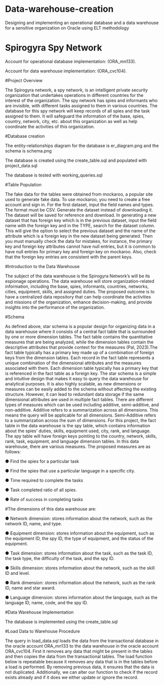 # Data-warehouse-creation
Designing and implementing an operational database and a data warehouse for a sensitive organization on Oracle using ELT methodology

# Spirogyra Spy Network 

Account for operational database implementation:  (ORA_mn133).

Account for data warehouse implementation: (ORA_cvc104).



#Project Overview 

The Spirogyra network, a spy network, is an intelligent private security organization that undertakes operations in different countries for the interest of the organization. The spy network has spies and informants who are invisible, with different tasks assigned to them in various countries. The database for this spy network will keep records of all spies and the task assigned to them. It will safeguard the information of the base, spies, country, network, city, etc. about this organization as well as help coordinate the activities of this organization.

#Database creation

The entity-relationships diagram for the database is er_diagram.png and the schema is schema.png

The database is created using the create_table.sql and populated with project_data.sql

The database is tested with working_queries.sql

#Table Population

The fake data for the tables were obtained from mockaroo, a popular site used to generate fake data. To use mockaroo, you need to create a free account and sign in. For the first dataset, input the field names and types. The format must be CSV. Generate the dataset instead of downloading it. The dataset will be saved for reference and download. In generating a new dataset that has foreign key which is in the previous dataset, input the field name with the foreign key and in the TYPE, search for the dataset column. This will give the option to select the previous dataset and the name of the attribute which is a foreign key in the new dataset being generated. Then you must manually check the data for mistakes, for instance, the primary key and foreign key attributes cannot have null entries, but it is common to have null entries for primary key and foreign key on mockaroo. Also, check that the foreign key entries are consistent with the parent keys.

#Introduction to the Data Warehouse

The subject of the data warehouse is the Spirogyra Network’s will be its espionage operations. The data warehouse will store organization-related information, including the base, spies, informants, countries, networks, cities, equipment, skills, and assigned duties. The proposed outcome is to have a centralized data repository that can help coordinate the activities and missions of the organization, enhance decision-making, and provide insights into the performance of the organization.



#Schema

As defined above, star schema is a popular design for organizing data in a data warehouse where it consists of a central fact table that is surrounded by one or more dimension tables. The fact table contains the quantitative measures that are being analyzed, while the dimension tables contain the descriptive attributes that provide context for the measures  (Pal, 2023).The fact table typically has a primary key made up of a combination of foreign keys from the dimension tables. Each record in the fact table represents a unique combination of the dimensional attributes and the measures associated with them. Each dimension table typically has a primary key that is referenced in the fact table as a foreign key. The star schema is a simple and intuitive design that makes it easy to query the data warehouse for analytical purposes. It is also highly scalable, as new dimensions or measures can be easily added to the schema without affecting the existing structure. However, it can lead to redundant data storage if the same dimensional attributes are used in multiple fact tables.
There are different types of measures which can be used including additive, semi-additive, and non-additive. Additive refers to a summarization across all dimensions. This means the query will be applicable for all dimensions. Semi-Additive refers to a summarization across the sum of dimensions.
For this project, the fact table in the data warehouse is the spy table, which contains information about the spies' duties, skills, equipment used, city, rank, and language. The spy table will have foreign keys pointing to the country, network, skills, rank, task, equipment, and language dimension tables.
In this data warehouse, there are various measures. The proposed measures are as follows:

●	Find the spies for a particular task

●	Find the spies that use a particular language in a specific city.

●	Time required to complete the tasks

●	 Task completed ratio of all spies.

●	Rate of success in completing tasks


#The dimensions of this data warehouse are:

●	Network dimension: stores information about the network, such as the network ID, name, and type.

●	Equipment dimension: stores information about the equipment, such as the equipment ID, the spy ID, the type of equipment, and the status of the equipment.

●	Task dimension: stores information about the task, such as the task ID, the task type,  the difficulty of the task, and the spy ID.

●	Skills dimension: stores information about the network, such as the skill ID and level.

●	Rank dimension: stores information about the network, such as the rank ID, name and star award.

●	Language dimension: stores information about the language, such as the language ID, name, code, and the spy ID.


#Data Warehouse Implementation

The database is implemented using the create_table.sql


#Load Data to Warehouse Procedure 

The query in load_data.sql loads the data from the transactional database in the oracle account ORA_mn133 to the data warehouse in the oracle account ORA_cvc104. First it removes any data that might be present in the tables and then copies the data from the transactional tables. The load function below is repeatable because it removes any data that is in the tables before a load is performed. By removing previous data, it ensures that the data is not duplicated. Additionally, we can alter our function to check if the record exists already and if it does we either update or ignore the record.





